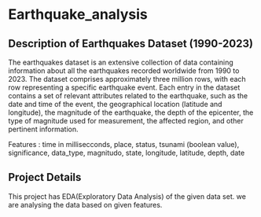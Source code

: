 # Earthquake_analysis
## Description of Earthquakes Dataset (1990-2023)

The earthquakes dataset is an extensive collection of data containing information about all the earthquakes recorded worldwide from 1990 to 2023. The dataset comprises approximately three million rows, with each row representing a specific earthquake event. Each entry in the dataset contains a set of relevant attributes related to the earthquake, such as the date and time of the event, the geographical location (latitude and longitude), the magnitude of the earthquake, the depth of the epicenter, the type of magnitude used for measurement, the affected region, and other pertinent information.

Features : time in millisecconds, place, status, tsunami (boolean value), significance, data_type, magnitudo, state, longitude, latitude, depth, date
 ## Project Details

 This project has EDA(Exploratory Data Analysis) of the given data set. we are analysing the data based on given features.
